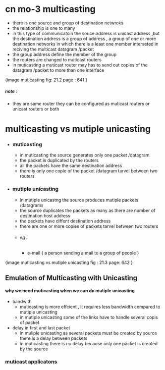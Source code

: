# cn mo-3 multicasting 
* there is one source and group of destination netwroks 
* the relationship is one to many 
* in this type of communicatoin the souce address is unicast address ,but the destination address is a group of address , a group of one or more destination networks in which there is a least one member interseted in reciving the multicast datagram /packet 
* the group address define the member of the group 
* the routers are changed to muticast routers 
* in muticasting a muticast router may has to send out copies of the datagram /packet to more than one interface 

{image muticasting fig: 21.2 page : 641 }

##### note : 
* they are same router they can be configured as muticast routers or unicast routers or both 

# multicasting vs mutiple unicasting 

* ### muticasting
    * in muticasting  the source generates only one packet /datagram 
    * the packet is duplicated by the routers 
    * all the packets have the same destination address 
    * there is only one copie of the packet /datagram  tarvel between two routers 
* ### mutiple unicasting 
    * in mutiple unicastng the source produces mutiple packets /datagrams
    * the source duplicates the packets as many as there are number of destination host address 
    * the packets have diffent destination address 
    * there are one or more copies of packets tarvel between two routers 
    *  ###### eg : 
        * e-mail  { a person sending a mail to a group of people }

{image muticasting vs mutiple unicasting fig : 21.3 page: 642  }


## Emulation of Multicasting with Unicasting
 
 #### why we need muticasting when we can do mutiple unicasting 
* bandwith 
    * muticasting is more effcient , it requires less bandwidth compared to mutiple unicasting 
    * in mutiple unicasting some of the links have to handle several copis of packet 
* delay in first and last packet 
    * in muliple unicasting as several packets must be created by source there is a delay between packets 
    * in muticasting there is no delay because only one packet is created by the source 

### muticast applicatons 
<!--  must be done  -->

    



